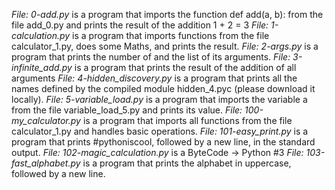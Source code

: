 *File: 0-add.py* is a program that imports the function def add(a, b): from the file add_0.py and prints the result of the addition 1 + 2 = 3
*File: 1-calculation.py* is a program that imports functions from the file calculator_1.py, does some Maths, and prints the result.
*File: 2-args.py* is a program that prints the number of and the list of its arguments.
*File: 3-infinite_add.py* is a program that prints the result of the addition of all arguments
*File: 4-hidden_discovery.py* is a program that prints all the names defined by the compiled module hidden_4.pyc (please download it locally).
*File: 5-variable_load.py* is a program that imports the variable a from the file variable_load_5.py and prints its value.
*File: 100-my_calculator.py* is a program that imports all functions from the file calculator_1.py and handles basic operations.
*File: 101-easy_print.py* is a program that prints #pythoniscool, followed by a new line, in the standard output.
*File: 102-magic_calculation.py* is a ByteCode -> Python #3
*File: 103-fast_alphabet.py* is a program that prints the alphabet in uppercase, followed by a new line.